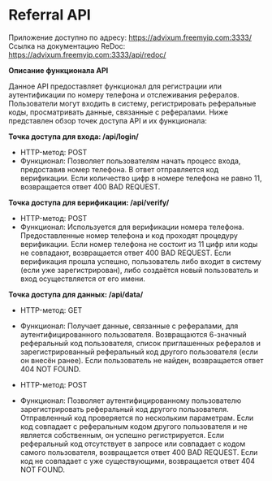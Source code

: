 # Referral API
Приложение доступно по адресу: https://advixum.freemyip.com:3333/ <br>
Ссылка на документацию ReDoc: https://advixum.freemyip.com:3333/api/redoc/

**Описание функционала API**

Данное API предоставляет функционал для регистрации или аутентификации по номеру телефона и отслеживания рефералов. Пользователи могут входить в систему, регистрировать реферальные коды, просматривать данные, связанные с рефералами. Ниже представлен обзор точек доступа API и их функционала:

**Точка доступа для входа: /api/login/**
- HTTP-метод: POST
- Функционал: Позволяет пользователям начать процесс входа, предоставив номер телефона. В ответ отправляется код верификации.  Если количество цифр в номере телефона не равно 11, возвращается ответ 400 BAD REQUEST.

**Точка доступа для верификации: /api/verify/**
- HTTP-метод: POST
- Функционал: Используется для верификации номера телефона. Предоставленные номер телефона и код проходят процедуру верификации. Если номер телефона не состоит из 11 цифр или коды не совпадают, возвращается ответ 400 BAD REQUEST. Если верификация прошла успешно, пользователь либо входит в систему (если уже зарегистрирован), либо создаётся новый пользователь и вход осуществляется от его имени.

**Точка доступа для данных: /api/data/**
- HTTP-метод: GET
- Функционал: Получает данные, связанные с рефералами, для аутентифицированного пользователя. Возвращаются 6-значный реферальный код пользователя, список приглашенных рефералов и зарегистрированный реферальный код другого пользователя (если он внесён ранее). Если пользователь не найден, возвращается ответ 404 NOT FOUND.

- HTTP-метод: POST
- Функционал: Позволяет аутентифицированному пользователю зарегистрировать реферальный код другого пользователя. Отправленный код проверяется по нескольким параметрам. Если код совпадает с реферальным кодом другого пользователя и не является собственным, он успешно регистрируется. Если реферальный код отсутствует в запросе или совпадает с кодом самого пользователя, возвращается ответ 400 BAD REQUEST. Если код не совпадает с уже существующими, возвращается ответ 404 NOT FOUND.
